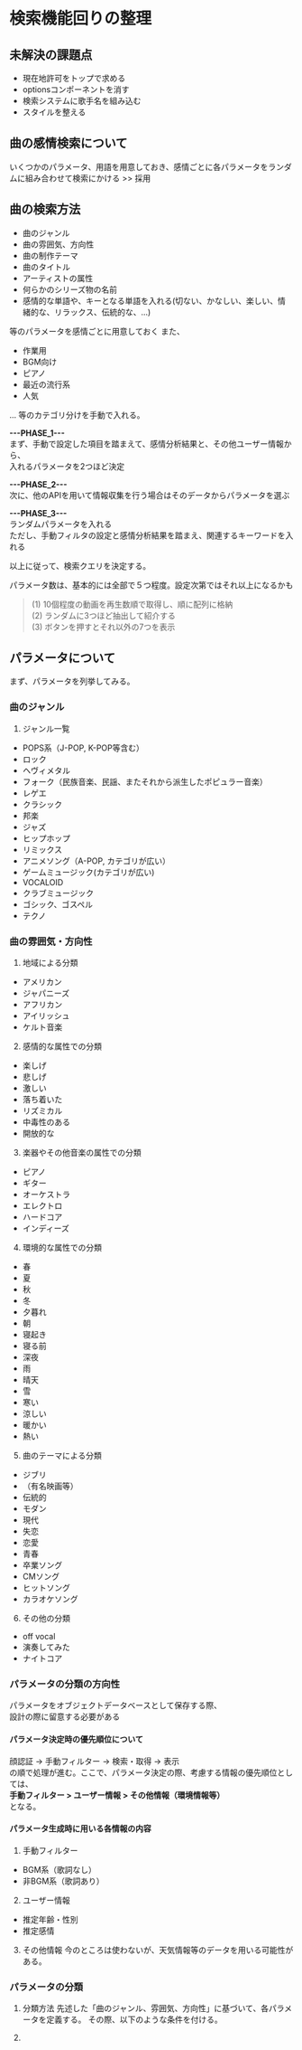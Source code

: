 # 検索機能回りの整理
## 未解決の課題点
+ 現在地許可をトップで求める
+ optionsコンポーネントを消す
+ 検索システムに歌手名を組み込む
+ スタイルを整える

## 曲の感情検索について
いくつかのパラメータ、用語を用意しておき、感情ごとに各パラメータをランダムに組み合わせて検索にかける >> 採用

## 曲の検索方法
+ 曲のジャンル
+ 曲の雰囲気、方向性
+ 曲の制作テーマ
+ 曲のタイトル
+ アーティストの属性
+ 何らかのシリーズ物の名前
+ 感情的な単語や、キーとなる単語を入れる(切ない、かなしい、楽しい、情緒的な、リラックス、伝統的な、...)

等のパラメータを感情ごとに用意しておく
また、
+ 作業用
+ BGM向け
+ ピアノ
+ 最近の流行系
+ 人気

...
等のカテゴリ分けを手動で入れる。

**---PHASE_1---**  
まず、手動で設定した項目を踏まえて、感情分析結果と、その他ユーザー情報から、  
入れるパラメータを2つほど決定

**---PHASE_2---**  
次に、他のAPIを用いて情報収集を行う場合はそのデータからパラメータを選ぶ

**---PHASE_3---**  
ランダムパラメータを入れる  
ただし、手動フィルタの設定と感情分析結果を踏まえ、関連するキーワードを入れる  

以上に従って、検索クエリを決定する。

パラメータ数は、基本的には全部で５つ程度。設定次第ではそれ以上になるかも

> (1) 10個程度の動画を再生数順で取得し、順に配列に格納  
> (2) ランダムに3つほど抽出して紹介する  
> (3) ボタンを押すとそれ以外の7つを表示


## パラメータについて
まず、パラメータを列挙してみる。

### 曲のジャンル

1. ジャンル一覧
+ POPS系（J-POP, K-POP等含む）
+ ロック
+ ヘヴィメタル
+ フォーク（民族音楽、民謡、またそれから派生したポピュラー音楽）
+ レゲエ
+ クラシック
+ 邦楽
+ ジャズ
+ ヒップホップ
+ リミックス
+ アニメソング（A-POP, カテゴリが広い）
+ ゲームミュージック(カテゴリが広い)
+ VOCALOID
+ クラブミュージック
+ ゴシック、ゴスペル
+ テクノ


### 曲の雰囲気・方向性

1. 地域による分類
+ アメリカン
+ ジャパニーズ
+ アフリカン
+ アイリッシュ
+ ケルト音楽

2. 感情的な属性での分類
+ 楽しげ
+ 悲しげ
+ 激しい
+ 落ち着いた
+ リズミカル
+ 中毒性のある
+ 開放的な

3. 楽器やその他音楽の属性での分類
+ ピアノ
+ ギター
+ オーケストラ
+ エレクトロ
+ ハードコア
+ インディーズ

4. 環境的な属性での分類
+ 春
+ 夏
+ 秋
+ 冬
+ 夕暮れ
+ 朝
+ 寝起き
+ 寝る前
+ 深夜
+ 雨
+ 晴天
+ 雪
+ 寒い
+ 涼しい
+ 暖かい
+ 熱い

5. 曲のテーマによる分類
+ ジブリ
+ （有名映画等）
+ 伝統的
+ モダン
+ 現代
+ 失恋
+ 恋愛
+ 青春
+ 卒業ソング
+ CMソング
+ ヒットソング
+ カラオケソング


6. その他の分類
+ off vocal
+ 演奏してみた
+ ナイトコア

### パラメータの分類の方向性
パラメータをオブジェクトデータベースとして保存する際、  
設計の際に留意する必要がある

#### パラメータ決定時の優先順位について
顔認証 -> 手動フィルター -> 検索・取得 -> 表示  
の順で処理が進む。ここで、パラメータ決定の際、考慮する情報の優先順位としては、  
**手動フィルター > ユーザー情報 > その他情報（環境情報等）**  
となる。

#### パラメータ生成時に用いる各情報の内容
1. 手動フィルター
+ BGM系（歌詞なし）
+ 非BGM系（歌詞あり）

2. ユーザー情報
+ 推定年齢・性別
+ 推定感情

3. その他情報
今のところは使わないが、天気情報等のデータを用いる可能性がある。


### パラメータの分類
1. 分類方法
先述した「曲のジャンル、雰囲気、方向性」に基づいて、各パラメータを定義する。
その際、以下のような条件を付ける。

2. 